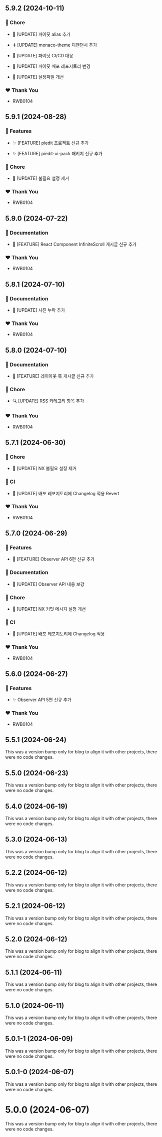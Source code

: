## 5.9.2 (2024-10-11)


### 🏡 Chore

- 🔧 [UPDATE] 파이딧 alias 추가

- ➕ [UPDATE] monaco-theme 디펜던시 추가

- 👷 [UPDATE] 파이딧 CI/CD 대응

- 👷 [UPDATE] 파이딧 배포 레포지토리 변경

- 🔧 [UPDATE] 설정파일 개선


### ❤️  Thank You

- RWB0104

## 5.9.1 (2024-08-28)


### 🚀 Features

- ✨ [FEATURE] piedit 프로젝트 신규 추가

- ✨ [FEATURE] piedit-ui-pack 패키지 신규 추가


### 🏡 Chore

- 🔧 [UPDATE] 불필요 설정 제거


### ❤️  Thank You

- RWB0104

## 5.9.0 (2024-07-22)


### 📖 Documentation

- 📝 [FEATURE] React Component InfiniteScroll 게시글 신규 추가


### ❤️  Thank You

- RWB0104

## 5.8.1 (2024-07-10)


### 📖 Documentation

- 📝 [UPDATE] 사진 누락 추가


### ❤️  Thank You

- RWB0104

## 5.8.0 (2024-07-10)


### 📖 Documentation

- 📝 [FEATURE] 레이아웃 훅 게시글 신규 추가


### 🏡 Chore

- 🔍 [UPDATE] RSS 카테고리 항목 추가


### ❤️  Thank You

- RWB0104

## 5.7.1 (2024-06-30)


### 🏡 Chore

- 🔧  [UPDATE] NX 불필요 설정 제거


### 🤖 CI

- 👷 [UPDATE] 배포 레포지토리에 Changelog 적용 Revert


### ❤️  Thank You

- RWB0104

## 5.7.0 (2024-06-29)


### 🚀 Features

- 📝 [FEATURE] Observer API 6편 신규 추가


### 📖 Documentation

- 📝 [UPDATE] Observer API 내용 보강


### 🏡 Chore

- 🔧  [UPDATE] NX 커밋 메시지 설정 개선


### 🤖 CI

- 👷 [UPDATE] 배포 레포지토리에 Changelog 적용


### ❤️  Thank You

- RWB0104

## 5.6.0 (2024-06-27)


### 🚀 Features

- ✨ Observer API 5편 신규 추가


### ❤️  Thank You

- RWB0104

## 5.5.1 (2024-06-24)

This was a version bump only for blog to align it with other projects, there were no code changes.

## 5.5.0 (2024-06-23)

This was a version bump only for blog to align it with other projects, there were no code changes.

## 5.4.0 (2024-06-19)

This was a version bump only for blog to align it with other projects, there were no code changes.

## 5.3.0 (2024-06-13)

This was a version bump only for blog to align it with other projects, there were no code changes.

## 5.2.2 (2024-06-12)

This was a version bump only for blog to align it with other projects, there were no code changes.

## 5.2.1 (2024-06-12)

This was a version bump only for blog to align it with other projects, there were no code changes.

## 5.2.0 (2024-06-12)

This was a version bump only for blog to align it with other projects, there were no code changes.

## 5.1.1 (2024-06-11)

This was a version bump only for blog to align it with other projects, there were no code changes.

## 5.1.0 (2024-06-11)

This was a version bump only for blog to align it with other projects, there were no code changes.

## 5.0.1-1 (2024-06-09)

This was a version bump only for blog to align it with other projects, there were no code changes.

## 5.0.1-0 (2024-06-07)

This was a version bump only for blog to align it with other projects, there were no code changes.

# 5.0.0 (2024-06-07)

This was a version bump only for blog to align it with other projects, there were no code changes.